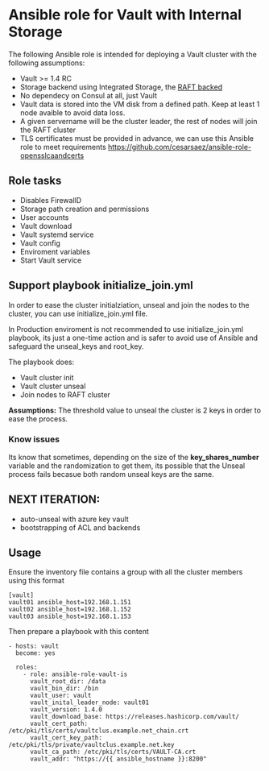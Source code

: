 # Ansible role for Vault with Internal Storage

The following Ansible role is intended for deploying a Vault cluster with the following assumptions:

* Vault >= 1.4 RC
* Storage backend using Integrated Storage, the [RAFT backed](https://www.vaultproject.io/docs/configuration/storage/raft/) 
* No dependecy on Consul at all, just Vault
* Vault data is stored into the VM disk from a defined path. Keep at least 1 node avaible to avoid data loss.
* A given servername  will be the cluster leader, the rest of nodes will join the RAFT cluster
* TLS certificates must be provided in advance, we can use this Ansible role to meet requirements https://github.com/cesarsaez/ansible-role-opensslcaandcerts

## Role tasks

* Disables FirewallD
* Storage path creation and permissions
* User accounts
* Vault download
* Vault systemd service
* Vault config
* Enviroment variables
* Start Vault service

## Support playbook initialize_join.yml

In order to ease the cluster initialziation, unseal and join the nodes to the cluster, you can use initialize_join.yml file.

In Production enviroment is not recommended to use initialize_join.yml playbook, its just a one-time action and is safer to avoid use of Ansible and safeguard the unseal_keys and root_key.

The playbook does: 

* Vault cluster init
* Vault cluster unseal
* Join nodes to RAFT cluster 

**Assumptions:** The threshold value to unseal the cluster is 2 keys in order to ease the process.

### Know issues

Its know that sometimes, depending on the size of the **key_shares_number** variable and the randomization to get them, its possible that the Unseal process fails becasue both random unseal keys are the same.

## NEXT ITERATION:

* auto-unseal with azure key vault
* bootstrapping of ACL and backends

## Usage

Ensure the inventory file contains a group with all the cluster members using this format

```
[vault]
vault01 ansible_host=192.168.1.151
vault02 ansible_host=192.168.1.152
vault03 ansible_host=192.168.1.153
```

Then prepare a playbook with this content

```
- hosts: vault
  become: yes

  roles:
    - role: ansible-role-vault-is
      vault_root_dir: /data
      vault_bin_dir: /bin
      vault_user: vault
      vault_inital_leader_node: vault01
      vault_version: 1.4.0
      vault_download_base: https://releases.hashicorp.com/vault/
      vault_cert_path: /etc/pki/tls/certs/vaultclus.example.net_chain.crt
      vault_cert_key_path: /etc/pki/tls/private/vaultclus.example.net.key
      vault_ca_path: /etc/pki/tls/certs/VAULT-CA.crt
      vault_addr: "https://{{ ansible_hostname }}:8200"
```